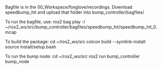 Bagfile is in the 00_Workspace/foxglove/recordings. Download speedbump_hit and upload that folder into bump_controller/bagfiles/

To run the bagfile, use:
ros2 bag play -l ~/ros2_ws/src/bump_controller/bagfiles/speedbump_hit/speedbump_hit_0.mcap

To build the package:
cd ~/ros2_ws/src
colcon build --symlink-install
source install/setup.bash

To run the bump node:
cd ~/ros2_ws/src
ros2 run bump_controller bump_node
